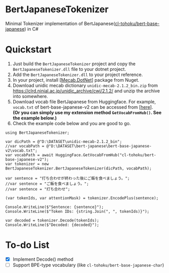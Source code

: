 # BertJapaneseTokenizer
Minimal Tokenizer implementation of BertJapanese([cl-tohoku/bert-base-japanese](https://github.com/cl-tohoku/bert-japanese)) in C#

# Quickstart
1. Just build the `BertJapaneseTokenizer` project and copy the `BertJapaneseTokenizer.dll` file to your dotnet project.
2. Add the `BertJapaneseTokenizer.dll` to your project reference.
3. In your project, install [[Mecab.DotNet](https://github.com/kekyo/MeCab.DotNet)] package from Nuget.
4. Download unidic mecab dictionary `unidic-mecab-2.1.2_bin.zip` from https://clrd.ninjal.ac.jp/unidic_archive/cwj/2.1.2/ and unzip the archive into somewhere.
5. Download vocab file BertJapanese from Huggingface. For example, `vocab.txt` of bert-base-japanese-v2 can be accessed from [[here](https://huggingface.co/cl-tohoku/bert-base-japanese-v2/tree/main)].  
**(Or you can simply use my extension method `GetVocabFromHub()`. See the example below.)**
6. Check the example code below and you are good to go.

```CSharp
using BertJapaneseTokenizer;

var dicPath = @"D:\DATASET\unidic-mecab-2.1.2_bin";
//var vocabPath = @"D:\DATASET\bert-japanese\bert-base-japanese-v2\vocab.txt";
var vocabPath = await HuggingFace.GetVocabFromHub("cl-tohoku/bert-base-japanese-v2");
var tokenizer = new BertJapaneseTokenizer.BertJapaneseTokenizer(dicPath, vocabPath);

var sentence = "打ち合わせが終わった後にご飯を食べましょう。";
//var sentence = "ご飯を食べましょう。";
//var sentence = "打ち合わせ";

(var tokenIds, var attentionMask) = tokenizer.EncodePlus(sentence);

Console.WriteLine($"Sentence: {sentence}");
Console.WriteLine($"Token IDs: {string.Join(", ", tokenIds)}");

var decoded = tokenizer.Decode(tokenIds);
Console.WriteLine($"Decoded: {decoded}");
```

# To-do List
- [x] Implement Decode() method
- [ ] Support BPE-type vocabulary (like `cl-tohoku/bert-base-japanese-char`)
